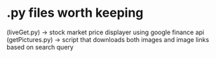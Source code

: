 # .py files worth keeping
(liveGet.py) -> stock market price displayer using google finance api
(getPictures.py) -> script that downloads both images and image links based on search query
